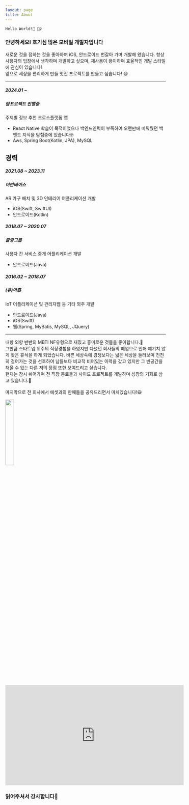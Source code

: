 ```yaml
---
layout: page
title: About
---
```


    Hello World!👋 🙋‍♀️

### 안녕하세요! 호기심 많은 모바일 개발자입니다

새로운 것을 접하는 것을 좋아하며 iOS, 안드로이드 번갈아 가며 개발해 왔습니다.
항상 사용자의 입장에서 생각하며 개발하고 싶으며, 재사용이 용이하며 효율적인 개발 스타일에 관심이 있습니다!<br>
앞으로 세상을 편리하게 만들 멋진 프로젝트를 만들고 싶습니다! 😃

***

##### 2024.01 ~ 
##### 팀프로젝트 진행중

주제별 정보 추천 크로스플랫폼 앱
- React Native 학습이 목적이었으나 백엔드인력이 부족하여 오랜만에 미뤄뒀던 백엔드 지식을 탐험중에 있습니다🤓
- Aws, Spring Boot(Kotlin, JPA), MySQL

## 경력
##### 2021.08 ~ 2023.11
##### 어반베이스

AR 가구 배치 및 3D 인테리어 어플리케이션 개발
- iOS(Swift, SwiftUI)
- 안드로이드(Kotlin)

##### 2018.07 ~ 2020.07
##### 콜링그룹

사용자 간 서비스 중개 어플리케이션 개발
- 안드로이드(Java)

##### 2016.02 ~ 2018.07
##### (유)아홉

IoT 어플리케이션 및 관리자웹 등 기타 외주 개발
- 안드로이드(Java)
- iOS(Swift)
- 웹(Spring, MyBatis, MySQL, JQuery)

***

내향 외향 반반의 MBTI NF유형으로 재밌고 흥미로운 것들을 좋아합니다.🙂 <br>
그만큼 스타트업 위주의 직장경험을 하였지만 다녔던 회사들의 폐업으로 인해 예기치 않게 잦은 휴식을 하게 되었습니다.
바쁜 세상속에 경쟁보다는 넓은 세상을 둘러보며 천천히 걸어가는 것을 선호하여 남들보다 비교적 비어있는 이력을 갖고 있지만 그 빈공간을 채울 수 있는 다른 저의 장점 또한 보여드리고 싶습니다.<br>
현재는 잠시 쉬어가며 전 직장 동료들과 사이드 프로젝트를 개발하며 성장의 기회로 삼고 있습니다.🤠<br>
<br>
마지막으로 전 회사에서 에셋과의 한때들을 공유드리면서 마치겠습니다!😆
<br>

<img width="23%" src="https://lh3.googleusercontent.com/u/0/drive-viewer/AKGpihYHzpWdazmMwVyv1tAizFw5HSbU-MCFsVL0vd07hpJu2-s-ZQbpaPnOcNQIHl6pvMT3gzixLh8aWtNNXRPl4QDDXvzRcPJmgfM=w3420-h1846-rw-v1">

<iframe width="560" height="315" src="https://www.youtube.com/embed/NV98R3O4N6E" frameborder="0" allow="accelerometer; autoplay; encrypted-media; gyroscope; picture-in-picture" allowfullscreen></iframe>


### 읽어주셔서 감사합니다🤗
